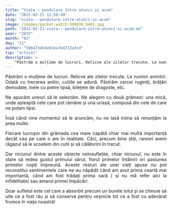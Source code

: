 ```yaml
---
title: "Viața – pendulare între atunci și acum"
date: "2015-02-21 12:58:49"
slug: "viata---pendulare-intre-atunci-si-acum"
image: /images/pocket-watch-598039_6401.jpg
path: "2015-02-21-viata---pendulare-intre-atunci-si-acum.md"
year: "2015"
month: "02"
day: "21"
author: "59b473454e63ea7e4713a3cd"
tip: "articol"
description: >-
    "Păstrăm o mulțime de lucruri. Relicve ale zilelor trecute. Le numim amintiri. Odată cu trecerea anilor, cutiile se adună. Păstrăm cercei ruginiți, brățări demodate, inele cu pietre lipsă, bilețele de "
---
```

<div class="kg-card-markdown"><p style="text-align: justify;">Păstrăm o mulțime de lucruri. Relicve ale zilelor trecute. Le numim amintiri. Odată cu trecerea anilor, cutiile se adună. Păstrăm cercei ruginiți, brățări demodate, inele cu pietre lipsă, bilețele de dragoste, etc.</p>
<p style="text-align: justify;">Ne apucăm uneori să le selectăm. Ne alegem cu două grămezi: una mică, unde așteaptă cele care pot rămâne și una uriașă, compusă din cele de care ne putem lipsi.</p>
<p style="text-align: justify;">Însă când vine momentul să le aruncăm, nu ne lasă inima să renunțăm la prea multe.</p>
<p style="text-align: justify;">Fiecare lucrușor din grămada cea mare capătă chiar mai multă importanță decât cea pe care o are în realitate. Căci, precum bine știți, rareori avem răgazul să le scoatem din cutii și să călătorim în trecut.</p>
<p style="text-align: justify;">Dar niciunul dintre aceste obiecte neînsuflețite, chiar niciunul, nu este în stare să redea gustul primului sărut, fiorul primelor întâlniri ori pasiunea primelor nopți împreună. Aceste resturi ale unei vieți apuse nu pot reconstitui sentimentele care ne-au năpădit când am avut prima ceartă mai importantă, când am fost trădați prima oară ( și nu mă refer aici la infidelitate) sau amarul primei împăcări.</p>
<p style="text-align: justify;">Doar sufletul este cel care a absorbit precum un burete totul și se chinuie să uite ce a fost rău și să conserve pentru veșnicie tot ce a fost cu adevărat frumos în viața noastră!</p>
</div>
    